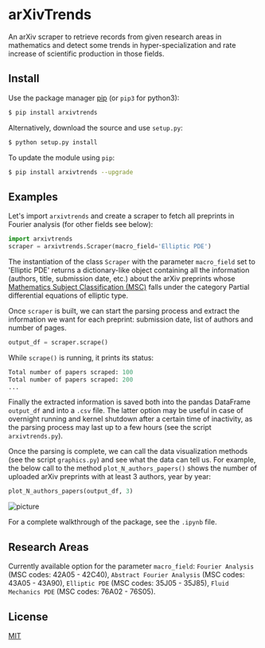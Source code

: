 # arXivTrends

An arXiv scraper to retrieve records from given research areas in mathematics and
detect some trends in hyper-specialization and rate increase of scientific
production in those fields.

## Install
Use the package manager [pip](https://pip.pypa.io/en/stable/) (or ```pip3``` for python3):

```bash
$ pip install arxivtrends
```

Alternatively, download the source and use ```setup.py```:

```bash
$ python setup.py install
```

To update the module using ```pip```:

```bash
$ pip install arxivtrends --upgrade
```

## Examples
Let's import ```arxivtrends``` and create a scraper to fetch all preprints in
Fourier analysis (for other fields see below):

```python
import arxivtrends
scraper = arxivtrends.Scraper(macro_field='Elliptic PDE')
```

The instantiation of the class ```Scraper``` with the parameter ```macro_field```
set to 'Elliptic PDE' returns a dictionary-like
object containing all the information (authors, title, submission date, etc.)
about the arXiv preprints whose [Mathematics Subject Classification (MSC)](https://cran.r-project.org/web/classifications/MSC-2010.html) falls under the category Partial differential
equations of elliptic type.

Once ```scraper``` is built, we can start the parsing process and extract the
information we want for each preprint: submission date, list of authors and
number of pages.

```python
output_df = scraper.scrape()
```

While ```scrape()``` is running, it prints its status:

```python
Total number of papers scraped: 100
Total number of papers scraped: 200
...
```

Finally the extracted information is saved both into the pandas DataFrame ```output_df```
and into a ```.csv``` file. The latter option may be useful in case of overnight
running and kernel shutdown after a certain time of inactivity, as the parsing
process may last up to a few hours (see the script ```arxivtrends.py```).

Once the parsing is complete, we can call the data visualization methods (see the
  script ```graphics.py```) and see what the data can tell us. For example, the
  below call to the method ```plot_N_authors_papers()``` shows the number of
  uploaded arXiv preprints with at least 3 authors, year by year:

```python
plot_N_authors_papers(output_df, 3)
```
![picture](PDE.png)

For a complete walkthrough of the package, see the ```.ipynb``` file.

## Research Areas
Currently available option for the parameter ```macro_field```:
```Fourier Analysis``` (MSC codes: 42A05 - 42C40), ```Abstract Fourier Analysis``` (MSC codes: 43A05 - 43A90), ```Elliptic PDE``` (MSC codes: 35J05 - 35J85), ```Fluid Mechanics PDE``` (MSC codes: 76A02 - 76S05).


## License
[MIT](https://choosealicense.com/licenses/mit/)
